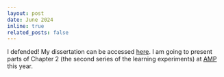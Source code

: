 ```yaml
---
layout: post
date: June 2024
inline: true
related_posts: false
---
```


I defended! My dissertation can be accessed [here](https://escholarship.org/uc/item/0cx5g7zq#main). I am going to present parts of Chapter 2 (the second series of the learning experiments) at [AMP](https://www.amp2024.info/home) this year.